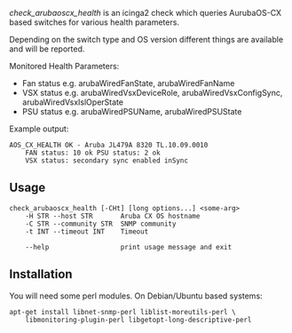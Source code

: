 
*check_arubaoscx_health* is an icinga2 check which queries AurubaOS-CX based
switches for various health parameters.

Depending on the switch type and OS version different things are available
and will be reported.

Monitored Health Parameters:

  * Fan status e.g. arubaWiredFanState, arubaWiredFanName
  * VSX status e.g. arubaWiredVsxDeviceRole, arubaWiredVsxConfigSync, arubaWiredVsxIslOperState
  * PSU status e.g. arubaWiredPSUName, arubaWiredPSUState

Example output:


	AOS_CX_HEALTH OK - Aruba JL479A 8320 TL.10.09.0010 
		FAN status: 10 ok PSU status: 2 ok 
		VSX status: secondary sync enabled inSync


Usage
-----

	check_arubaoscx_health [-CHt] [long options...] <some-arg>
		-H STR --host STR       Aruba CX OS hostname
		-C STR --community STR  SNMP community
		-t INT --timeout INT    Timeout

		--help                  print usage message and exit

Installation
------------

You will need some perl modules. On Debian/Ubuntu based systems:

	apt-get install libnet-snmp-perl liblist-moreutils-perl \
		libmonitoring-plugin-perl libgetopt-long-descriptive-perl 
		
